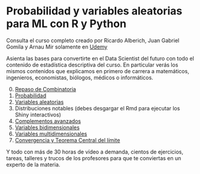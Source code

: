 # Probabilidad y variables aleatorias para ML con R y Python

Consulta el curso completo creado por Ricardo Alberich, Juan Gabriel Gomila y Arnau Mir solamente en [Udemy](https://www.udemy.com/course/draft/2521460/?referralCode=E47411C814593EBE3643)

Asienta las bases para convertirte en el Data Scientist del futuro con todo el contenido de estadística descriptiva del curso. En particular verás los mismos contenidos que explicamos en primero de carrera a matemáticos, ingenieros, economistas, biólogos, médicos o informáticos. 

0. [Repaso de Combinatoria](https://joanby.github.io/probabilidad/Tema_0_Prerequisitos)
1. [Probabilidad](https://joanby.github.io/probabilidad/Tema_1_Probabilidad)
2. [Variables aleatorias](https://joanby.github.io/probabilidad/Tema_2_VA)
3. Distribuciones notables (debes desgargar el Rmd para ejecutar los Shiny interactivos)
4. [Complementos avanzados](https://joanby.github.io/probabilidad/Tema_4_Momentos)
5. [Variables bidimensionales](https://joanby.github.io/probabilidad/Tema_5_Varias-Variables)
6. [Variables multidimensionales](https://joanby.github.io/probabilidad/Tema_6_Varias-Variables)
7. [Convergencia y Teorema Central del límite](https://joanby.github.io/probabilidad/Tema_7_TCL)

Y todo con más de 30 horas de vídeo a demanda, cientos de ejercicios, tareas, talleres y trucos de los profesores para que te conviertas en un experto de la materia.
